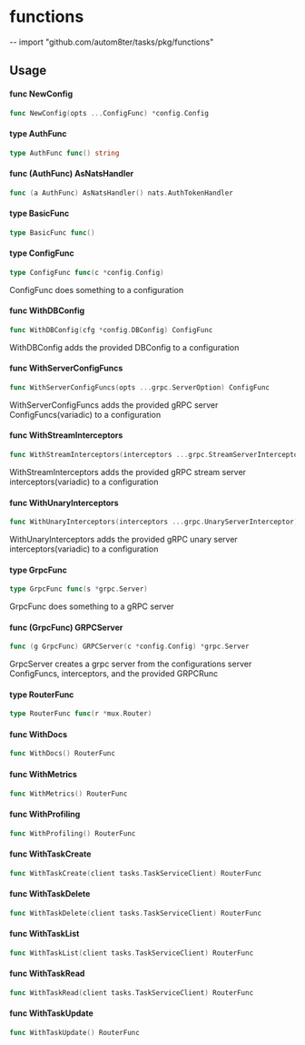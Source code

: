 # functions
--
    import "github.com/autom8ter/tasks/pkg/functions"


## Usage

#### func  NewConfig

```go
func NewConfig(opts ...ConfigFunc) *config.Config
```

#### type AuthFunc

```go
type AuthFunc func() string
```


#### func (AuthFunc) AsNatsHandler

```go
func (a AuthFunc) AsNatsHandler() nats.AuthTokenHandler
```

#### type BasicFunc

```go
type BasicFunc func()
```


#### type ConfigFunc

```go
type ConfigFunc func(c *config.Config)
```

ConfigFunc does something to a configuration

#### func  WithDBConfig

```go
func WithDBConfig(cfg *config.DBConfig) ConfigFunc
```
WithDBConfig adds the provided DBConfig to a configuration

#### func  WithServerConfigFuncs

```go
func WithServerConfigFuncs(opts ...grpc.ServerOption) ConfigFunc
```
WithServerConfigFuncs adds the provided gRPC server ConfigFuncs(variadic) to a
configuration

#### func  WithStreamInterceptors

```go
func WithStreamInterceptors(interceptors ...grpc.StreamServerInterceptor) ConfigFunc
```
WithStreamInterceptors adds the provided gRPC stream server
interceptors(variadic) to a configuration

#### func  WithUnaryInterceptors

```go
func WithUnaryInterceptors(interceptors ...grpc.UnaryServerInterceptor) ConfigFunc
```
WithUnaryInterceptors adds the provided gRPC unary server interceptors(variadic)
to a configuration

#### type GrpcFunc

```go
type GrpcFunc func(s *grpc.Server)
```

GrpcFunc does something to a gRPC server

#### func (GrpcFunc) GRPCServer

```go
func (g GrpcFunc) GRPCServer(c *config.Config) *grpc.Server
```
GrpcServer creates a grpc server from the configurations server ConfigFuncs,
interceptors, and the provided GRPCRunc

#### type RouterFunc

```go
type RouterFunc func(r *mux.Router)
```


#### func  WithDocs

```go
func WithDocs() RouterFunc
```

#### func  WithMetrics

```go
func WithMetrics() RouterFunc
```

#### func  WithProfiling

```go
func WithProfiling() RouterFunc
```

#### func  WithTaskCreate

```go
func WithTaskCreate(client tasks.TaskServiceClient) RouterFunc
```

#### func  WithTaskDelete

```go
func WithTaskDelete(client tasks.TaskServiceClient) RouterFunc
```

#### func  WithTaskList

```go
func WithTaskList(client tasks.TaskServiceClient) RouterFunc
```

#### func  WithTaskRead

```go
func WithTaskRead(client tasks.TaskServiceClient) RouterFunc
```

#### func  WithTaskUpdate

```go
func WithTaskUpdate() RouterFunc
```
